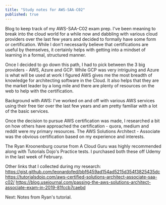 ```yaml
---
title: "Study notes for AWS-SAA-C02"
published: true
---
```

Blog to keep track of my AWS-SAA-C02 exam prep.
I've been meaning to break into the cloud world for a while now and dabbling with various cloud providers over the last few years and decided to formally have some form or certification. While I don't necessarily believe that certifications are useful by themselves, it certainly helps with getting into a mindset of learning in a formal, structured manner.

Once I decided to go down this path, I had to pick between the 3 big providers - AWS, Azure and GCP. While GCP was very intriguing and Azure is what will be used at work I figured AWS gives me the most breadth of knowledge for architecting software in the Cloud. It also helps that they are the market leader by a long mile and there are plenty of resources on the web to help with the certification.

Background with AWS: I've worked on and off with various AWS services using their free tier over the last few years and am pretty familiar with a lot of the basic services.

Once the decision to pursue AWS certification was made, I researched a bit on how others have approached the certification - quora, medium and reddit were my primary resources. The AWS Solutions Architect - Associate was the obvious certification based on my experience and interests.

The Ryan Kroonenburg course from A Cloud Guru was highly recommended along with Tutorials Dojo's Practice tests. I purchased both these off Udemy in the last week of February.

Other links that I collected during my research:
https://gist.github.com/leonardofed/bbf6459ad154ad5215d354f3825435dc
https://tutorialsdojo.com/aws-certified-solutions-architect-associate-saa-c02/
https://blog.usejournal.com/passing-the-aws-solutions-architect-associate-exam-in-2019-81fccb7caebd

Next: Notes from Ryan's tutorial.
